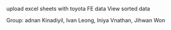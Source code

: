 upload excel sheets with toyota FE data
View sorted data

Group: adnan Kinadiyil, Ivan Leong, Iniya Vnathan, Jihwan Won
